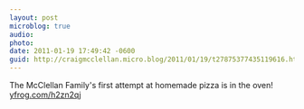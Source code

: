 ```yaml
---
layout: post
microblog: true
audio: 
photo: 
date: 2011-01-19 17:49:42 -0600
guid: http://craigmcclellan.micro.blog/2011/01/19/t27875377435119616.html
---
```

The McClellan Family's first attempt at homemade pizza is in the oven! [yfrog.com/h2zn2qj](http://yfrog.com/h2zn2qj)
